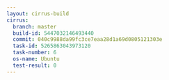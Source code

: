 ```yaml
---
layout: cirrus-build
cirrus:
  branch: master
  build-id: 5447032146493440
  commit: 040c9988da99fc3ce7eaa28d1a69d0805121303e
  task-id: 5265863043973120
  task-number: 6
  os-name: Ubuntu
  test-result: 0
---
```

